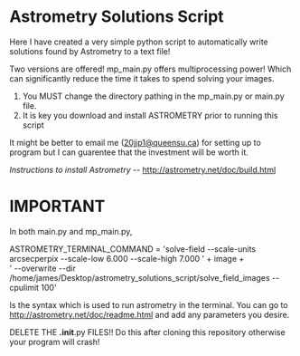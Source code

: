 # Astrometry Solutions Script
Here I have created a very simple python script to automatically write solutions found by Astrometry to a text file!

Two versions are offered! mp_main.py offers multiprocessing power! Which can significantly reduce the time it takes to spend solving your images.

<ol>
  <li>You MUST change the directory pathing in the mp_main.py or main.py file.</li>
  <li>It is key you download and install ASTROMETRY prior to running this script</li>
</ol>

It might be better to email me (20jjp1@queensu.ca) for setting up to program but I can guarentee that the investment will be worth it.

<em>Instructions to install Astrometry</em> -- http://astrometry.net/doc/build.html


# IMPORTANT
In both main.py and mp_main.py,     

ASTROMETRY_TERMINAL_COMMAND = 'solve-field --scale-units arcsecperpix --scale-low 6.000 --scale-high 7.000 ' + image +\
                    ' --overwrite --dir /home/james/Desktop/astrometry_solutions_script/solve_field_images --cpulimit 100'

Is the syntax which is used to run astrometry in the terminal. You can go to http://astrometry.net/doc/readme.html and add any parameters you desire.

DELETE THE __.init__.py FILES!! Do this after cloning this repository otherwise your program will crash!
